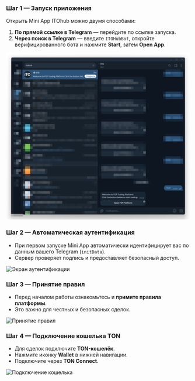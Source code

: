 ### Шаг 1 — Запуск приложения

Открыть Mini App ITOhub можно двумя способами:

1. **По прямой ссылке в Telegram** — перейдите по ссылке запуска.
2. **Через поиск в Telegram** — введите `ITOHubBot`, откройте верифицированного бота и нажмите **Start**, затем **Open App**.

![Главный экран](../../assets/2025-09-20_15-49-21.png)

### Шаг 2 — Автоматическая аутентификация

* При первом запуске Mini App автоматически идентифицирует вас по данным вашего Telegram (`initData`).
* Сервер проверяет подпись и предоставляет безопасный доступ.

![Экран аутентификации](../../assets/ru/2025-09-20_16-07-14.png)

### Шаг 3 — Принятие правил

* Перед началом работы ознакомьтесь и **примите правила платформы**.
* Это важно для честных и безопасных сделок.

![Принятие правил](../../assets/ru/accept-rules.png)

### Шаг 4 — Подключение кошелька TON

* Для сделок подключите **TON-кошелёк**.
* Нажмите иконку **Wallet** в нижней навигации.
* Подключите через **TON Connect**.

![Подключение кошелька](../../assets/ru/wallet.png)
